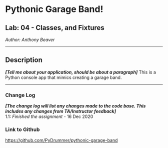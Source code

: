 # Pythonic Garage Band!
## Lab: 04 - Classes, and Fixtures

*Author: Anthony Beaver*

----

## Description
***[Tell me about your application, should be about a paragraph]***
This is a Python console app that mimics creating a garage band.

---

### Change Log
***[The change log will list any changes made to the code base. This includes any changes from TA/Instructor feedback]***  
1.1: *Finished the assignment* - 16 Dec 2020  

### Link to Github
https://github.com/PyDrummer/pythonic-garage-band
